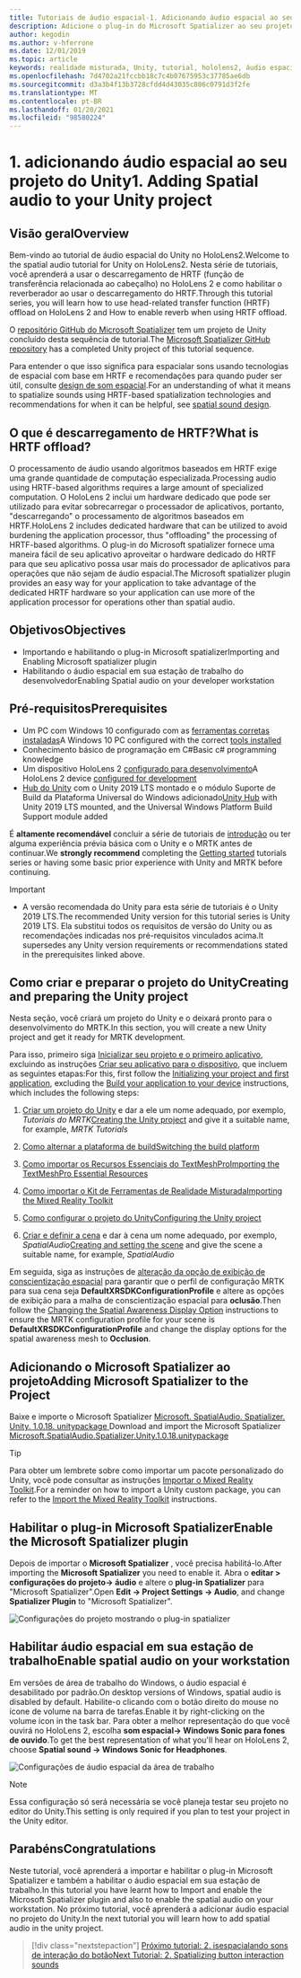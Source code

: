 ```yaml
---
title: Tutoriais de áudio espacial-1. Adicionando áudio espacial ao seu projeto
description: Adicione o plug-in do Microsoft Spatializer ao seu projeto do Unity para acessar o descarregamento de hardware do HoloLens 2 HRTF.
author: kegodin
ms.author: v-hferrone
ms.date: 12/01/2019
ms.topic: article
keywords: realidade misturada, Unity, tutorial, hololens2, áudio espacial, MRTK, kit de ferramentas de realidade mista, UWP, Windows 10, HRTF, função de transferência relacionada ao cabeçalho, reverberação, Microsoft Spatializer
ms.openlocfilehash: 7d4702a21fccbb18c7c4b07675953c37785ae6db
ms.sourcegitcommit: d3a3b4f13b3728cfdd4d43035c806c0791d3f2fe
ms.translationtype: MT
ms.contentlocale: pt-BR
ms.lasthandoff: 01/20/2021
ms.locfileid: "98580224"
---
```

# <a name="1-adding-spatial-audio-to-your-unity-project"></a><span data-ttu-id="601ef-105">1. adicionando áudio espacial ao seu projeto do Unity</span><span class="sxs-lookup"><span data-stu-id="601ef-105">1. Adding Spatial audio to your Unity project</span></span>

## <a name="overview"></a><span data-ttu-id="601ef-106">Visão geral</span><span class="sxs-lookup"><span data-stu-id="601ef-106">Overview</span></span>

<span data-ttu-id="601ef-107">Bem-vindo ao tutorial de áudio espacial do Unity no HoloLens2.</span><span class="sxs-lookup"><span data-stu-id="601ef-107">Welcome to the spatial audio tutorial for Unity on HoloLens2.</span></span> <span data-ttu-id="601ef-108">Nesta série de tutoriais, você aprenderá a usar o descarregamento de HRTF (função de transferência relacionada ao cabeçalho) no HoloLens 2 e como habilitar o reverberador ao usar o descarregamento do HRTF.</span><span class="sxs-lookup"><span data-stu-id="601ef-108">Through this tutorial series, you will learn how to use head-related transfer function (HRTF) offload on HoloLens 2 and How to enable reverb when using HRTF offload.</span></span>

<span data-ttu-id="601ef-109">O [repositório GitHub do Microsoft Spatializer](https://github.com/microsoft/spatialaudio-unity) tem um projeto de Unity concluído desta sequência de tutorial.</span><span class="sxs-lookup"><span data-stu-id="601ef-109">The [Microsoft Spatializer GitHub repository](https://github.com/microsoft/spatialaudio-unity) has a completed Unity project of this tutorial sequence.</span></span>

<span data-ttu-id="601ef-110">Para entender o que isso significa para espacialar sons usando tecnologias de espacial com base em HRTF e recomendações para quando puder ser útil, consulte [design de som espacial](/windows/mixed-reality/spatial-sound-design).</span><span class="sxs-lookup"><span data-stu-id="601ef-110">For an understanding of what it means to spatialize sounds using HRTF-based spatialization technologies and recommendations for when it can be helpful, see [spatial sound design](/windows/mixed-reality/spatial-sound-design).</span></span>

## <a name="what-is-hrtf-offload"></a><span data-ttu-id="601ef-111">O que é descarregamento de HRTF?</span><span class="sxs-lookup"><span data-stu-id="601ef-111">What is HRTF offload?</span></span>

<span data-ttu-id="601ef-112">O processamento de áudio usando algoritmos baseados em HRTF exige uma grande quantidade de computação especializada.</span><span class="sxs-lookup"><span data-stu-id="601ef-112">Processing audio using HRTF-based algorithms requires a large amount of specialized computation.</span></span> <span data-ttu-id="601ef-113">O HoloLens 2 inclui um hardware dedicado que pode ser utilizado para evitar sobrecarregar o processador de aplicativos, portanto, "descarregando" o processamento de algoritmos baseados em HRTF.</span><span class="sxs-lookup"><span data-stu-id="601ef-113">HoloLens 2 includes dedicated hardware that can be utilized to avoid burdening the application processor, thus "offloading" the processing of HRTF-based algorithms.</span></span>  <span data-ttu-id="601ef-114">O plug-in do Microsoft spatializer fornece uma maneira fácil de seu aplicativo aproveitar o hardware dedicado do HRTF para que seu aplicativo possa usar mais do processador de aplicativos para operações que não sejam de áudio espacial.</span><span class="sxs-lookup"><span data-stu-id="601ef-114">The Microsoft spatializer plugin provides an easy way for your application to take advantage of the dedicated HRTF hardware so your application can use more of the application processor for operations other than spatial audio.</span></span>

## <a name="objectives"></a><span data-ttu-id="601ef-115">Objetivos</span><span class="sxs-lookup"><span data-stu-id="601ef-115">Objectives</span></span>

* <span data-ttu-id="601ef-116">Importando e habilitando o plug-in Microsoft spatializer</span><span class="sxs-lookup"><span data-stu-id="601ef-116">Importing and Enabling Microsoft spatializer plugin</span></span>
* <span data-ttu-id="601ef-117">Habilitando o áudio espacial em sua estação de trabalho do desenvolvedor</span><span class="sxs-lookup"><span data-stu-id="601ef-117">Enabling Spatial audio on your developer workstation</span></span>

## <a name="prerequisites"></a><span data-ttu-id="601ef-118">Pré-requisitos</span><span class="sxs-lookup"><span data-stu-id="601ef-118">Prerequisites</span></span>

* <span data-ttu-id="601ef-119">Um PC com Windows 10 configurado com as [ferramentas corretas instaladas](../../install-the-tools.md)</span><span class="sxs-lookup"><span data-stu-id="601ef-119">A Windows 10 PC configured with the correct [tools installed](../../install-the-tools.md)</span></span>
* <span data-ttu-id="601ef-120">Conhecimento básico de programação em C#</span><span class="sxs-lookup"><span data-stu-id="601ef-120">Basic c# programming knowledge</span></span>
* <span data-ttu-id="601ef-121">Um dispositivo HoloLens 2 [configurado para desenvolvimento](../../platform-capabilities-and-apis/using-visual-studio.md#enabling-developer-mode)</span><span class="sxs-lookup"><span data-stu-id="601ef-121">A HoloLens 2 device [configured for development](../../platform-capabilities-and-apis/using-visual-studio.md#enabling-developer-mode)</span></span>
* <span data-ttu-id="601ef-122"><a href="https://docs.unity3d.com/Manual/GettingStartedInstallingHub.html" target="_blank">Hub do Unity</a> com o Unity 2019 LTS montado e o módulo Suporte de Build da Plataforma Universal do Windows adicionado</span><span class="sxs-lookup"><span data-stu-id="601ef-122"><a href="https://docs.unity3d.com/Manual/GettingStartedInstallingHub.html" target="_blank">Unity Hub</a> with Unity 2019 LTS mounted, and the Universal Windows Platform Build Support module added</span></span>

<span data-ttu-id="601ef-123">É **altamente recomendável** concluir a série de tutoriais de [introdução](mr-learning-base-01.md) ou ter alguma experiência prévia básica com o Unity e o MRTK antes de continuar.</span><span class="sxs-lookup"><span data-stu-id="601ef-123">We **strongly recommend** completing the [Getting started](mr-learning-base-01.md) tutorials series or having some basic prior experience with Unity and MRTK before continuing.</span></span>

> [!IMPORTANT]
>
> * <span data-ttu-id="601ef-124">A versão recomendada do Unity para esta série de tutoriais é o Unity 2019 LTS.</span><span class="sxs-lookup"><span data-stu-id="601ef-124">The recommended Unity version for this tutorial series is Unity 2019 LTS.</span></span> <span data-ttu-id="601ef-125">Ela substitui todos os requisitos de versão do Unity ou as recomendações indicadas nos pré-requisitos vinculados acima.</span><span class="sxs-lookup"><span data-stu-id="601ef-125">It supersedes any Unity version requirements or recommendations stated in the prerequisites linked above.</span></span>

## <a name="creating-and-preparing-the-unity-project"></a><span data-ttu-id="601ef-126">Como criar e preparar o projeto do Unity</span><span class="sxs-lookup"><span data-stu-id="601ef-126">Creating and preparing the Unity project</span></span>

<span data-ttu-id="601ef-127">Nesta seção, você criará um projeto do Unity e o deixará pronto para o desenvolvimento do MRTK.</span><span class="sxs-lookup"><span data-stu-id="601ef-127">In this section, you will create a new Unity project and get it ready for MRTK development.</span></span>

<span data-ttu-id="601ef-128">Para isso, primeiro siga [Inicializar seu projeto e o primeiro aplicativo](mr-learning-base-02.md), excluindo as instruções [Criar seu aplicativo para o dispositivo](mr-learning-base-02.md#building-your-application-to-your-hololens-2), que incluem as seguintes etapas:</span><span class="sxs-lookup"><span data-stu-id="601ef-128">For this, first follow the [Initializing your project and first application](mr-learning-base-02.md), excluding the [Build your application to your device](mr-learning-base-02.md#building-your-application-to-your-hololens-2) instructions, which includes the following steps:</span></span>

1. <span data-ttu-id="601ef-129">[Criar um projeto do Unity](mr-learning-base-02.md#creating-the-unity-project) e dar a ele um nome adequado, por exemplo, *Tutoriais do MRTK*</span><span class="sxs-lookup"><span data-stu-id="601ef-129">[Creating the Unity project](mr-learning-base-02.md#creating-the-unity-project) and give it a suitable name, for example, *MRTK Tutorials*</span></span>

1. [<span data-ttu-id="601ef-130">Como alternar a plataforma de build</span><span class="sxs-lookup"><span data-stu-id="601ef-130">Switching the build platform</span></span>](mr-learning-base-02.md#configuring-the-unity-project)

1. [<span data-ttu-id="601ef-131">Como importar os Recursos Essenciais do TextMeshPro</span><span class="sxs-lookup"><span data-stu-id="601ef-131">Importing the TextMeshPro Essential Resources</span></span>](mr-learning-base-02.md#importing-the-textmeshpro-essential-resources)

1. [<span data-ttu-id="601ef-132">Como importar o Kit de Ferramentas de Realidade Misturada</span><span class="sxs-lookup"><span data-stu-id="601ef-132">Importing the Mixed Reality Toolkit</span></span>](mr-learning-base-02.md#importing-the-mixed-reality-toolkit)

1. [<span data-ttu-id="601ef-133">Como configurar o projeto do Unity</span><span class="sxs-lookup"><span data-stu-id="601ef-133">Configuring the Unity project</span></span>](mr-learning-base-02.md#configuring-the-unity-project)

1. <span data-ttu-id="601ef-134">[Criar e definir a cena](mr-learning-base-02.md#creating-and-configuring-the-scene) e dar à cena um nome adequado, por exemplo, *SpatialAudio*</span><span class="sxs-lookup"><span data-stu-id="601ef-134">[Creating and setting the scene](mr-learning-base-02.md#creating-and-configuring-the-scene) and give the scene a suitable name, for example, *SpatialAudio*</span></span>

<span data-ttu-id="601ef-135">Em seguida, siga as instruções de [alteração da opção de exibição de conscientização espacial](mr-learning-base-03.md#changing-the-spatial-awareness-display-option) para garantir que o perfil de configuração MRTK para sua cena seja **DefaultXRSDKConfigurationProfile** e altere as opções de exibição para a malha de conscientização espacial para **oclusão**.</span><span class="sxs-lookup"><span data-stu-id="601ef-135">Then follow the [Changing the Spatial Awareness Display Option](mr-learning-base-03.md#changing-the-spatial-awareness-display-option) instructions to ensure the MRTK configuration profile for your scene is **DefaultXRSDKConfigurationProfile** and change the display options for the spatial awareness mesh to **Occlusion**.</span></span>

## <a name="adding-microsoft-spatializer-to-the-project"></a><span data-ttu-id="601ef-136">Adicionando o Microsoft Spatializer ao projeto</span><span class="sxs-lookup"><span data-stu-id="601ef-136">Adding Microsoft Spatializer to the Project</span></span>

<span data-ttu-id="601ef-137">Baixe e importe o Microsoft Spatializer  <a href="https://github.com/microsoft/spatialaudio-unity/releases/download/v1.0.18/Microsoft.SpatialAudio.Spatializer.Unity.1.0.18.unitypackage" target="_blank">Microsoft. SpatialAudio. Spatializer. Unity. 1.0.18. unitypackage </a></span><span class="sxs-lookup"><span data-stu-id="601ef-137">Download and import the Microsoft Spatializer  <a href="https://github.com/microsoft/spatialaudio-unity/releases/download/v1.0.18/Microsoft.SpatialAudio.Spatializer.Unity.1.0.18.unitypackage" target="_blank">Microsoft.SpatialAudio.Spatializer.Unity.1.0.18.unitypackage </a></span></span>

>[!TIP]
> <span data-ttu-id="601ef-138">Para obter um lembrete sobre como importar um pacote personalizado do Unity, você pode consultar as instruções [Importar o Mixed Reality Toolkit](../../../mrlearning-base-ch1.md#import-the-mixed-reality-toolkit).</span><span class="sxs-lookup"><span data-stu-id="601ef-138">For a reminder on how to import a Unity custom package, you can refer to the [Import the Mixed Reality Toolkit](../../../mrlearning-base-ch1.md#import-the-mixed-reality-toolkit) instructions.</span></span>

## <a name="enable-the-microsoft-spatializer-plugin"></a><span data-ttu-id="601ef-139">Habilitar o plug-in Microsoft Spatializer</span><span class="sxs-lookup"><span data-stu-id="601ef-139">Enable the Microsoft Spatializer plugin</span></span>

<span data-ttu-id="601ef-140">Depois de importar o **Microsoft Spatializer** , você precisa habilitá-lo.</span><span class="sxs-lookup"><span data-stu-id="601ef-140">After importing the **Microsoft Spatializer** you need to enable it.</span></span> <span data-ttu-id="601ef-141">Abra o **editar > configurações do projeto-> áudio** e altere o **plug-in Spatializer** para "Microsoft Spatializer".</span><span class="sxs-lookup"><span data-stu-id="601ef-141">Open **Edit -> Project Settings -> Audio**, and change **Spatializer Plugin** to "Microsoft Spatializer".</span></span>

![Configurações do projeto mostrando o plug-in spatializer](images/spatial-audio/spatial-audio-01-section3-step1-1.png)

## <a name="enable-spatial-audio-on-your-workstation"></a><span data-ttu-id="601ef-143">Habilitar áudio espacial em sua estação de trabalho</span><span class="sxs-lookup"><span data-stu-id="601ef-143">Enable spatial audio on your workstation</span></span>

<span data-ttu-id="601ef-144">Em versões de área de trabalho do Windows, o áudio espacial é desabilitado por padrão.</span><span class="sxs-lookup"><span data-stu-id="601ef-144">On desktop versions of Windows, spatial audio is disabled by default.</span></span> <span data-ttu-id="601ef-145">Habilite-o clicando com o botão direito do mouse no ícone de volume na barra de tarefas.</span><span class="sxs-lookup"><span data-stu-id="601ef-145">Enable it by right-clicking on the volume icon in the task bar.</span></span> <span data-ttu-id="601ef-146">Para obter a melhor representação do que você ouvirá no HoloLens 2, escolha **som espacial-> Windows Sonic para fones de ouvido**.</span><span class="sxs-lookup"><span data-stu-id="601ef-146">To get the best representation of what you'll hear on HoloLens 2, choose **Spatial sound -> Windows Sonic for Headphones**.</span></span>

![Configurações de áudio espacial da área de trabalho](images/spatial-audio/spatial-audio-01-section4-step1-1.png)

> [!NOTE]
> <span data-ttu-id="601ef-148">Essa configuração só será necessária se você planeja testar seu projeto no editor do Unity.</span><span class="sxs-lookup"><span data-stu-id="601ef-148">This setting is only required if you plan to test your project in the Unity editor.</span></span>

## <a name="congratulations"></a><span data-ttu-id="601ef-149">Parabéns</span><span class="sxs-lookup"><span data-stu-id="601ef-149">Congratulations</span></span>

<span data-ttu-id="601ef-150">Neste tutorial, você aprenderá a importar e habilitar o plug-in Microsoft Spatializer e também a habilitar o áudio espacial em sua estação de trabalho.</span><span class="sxs-lookup"><span data-stu-id="601ef-150">In this tutorial you have learnt how to Import and enable the Microsoft Spatializer plugin and also to enable the spatial audio on your workstation.</span></span>
<span data-ttu-id="601ef-151">No próximo tutorial, você aprenderá a adicionar áudio espacial no projeto do Unity.</span><span class="sxs-lookup"><span data-stu-id="601ef-151">In the next tutorial you will learn how to add spatial audio in the unity project.</span></span>

> [!div class="nextstepaction"]
> [<span data-ttu-id="601ef-152">Próximo tutorial: 2. isespacialando sons de interação do botão</span><span class="sxs-lookup"><span data-stu-id="601ef-152">Next Tutorial: 2. Spatializing button interaction sounds</span></span>](unity-spatial-audio-ch2.md)
